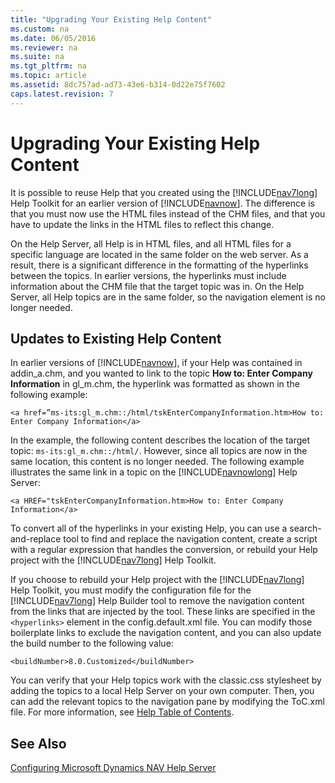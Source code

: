 ```yaml
---
title: "Upgrading Your Existing Help Content"
ms.custom: na
ms.date: 06/05/2016
ms.reviewer: na
ms.suite: na
ms.tgt_pltfrm: na
ms.topic: article
ms.assetid: 8dc757ad-ad73-43e6-b314-0d22e75f7602
caps.latest.revision: 7
---
```

# Upgrading Your Existing Help Content
It is possible to reuse Help that you created using the [!INCLUDE[nav7long](includes/nav7long_md.md)] Help Toolkit for an earlier version of [!INCLUDE[navnow](includes/navnow_md.md)]. The difference is that you must now use the HTML files instead of the CHM files, and that you have to update the links in the HTML files to reflect this change.  
  
 On the Help Server, all Help is in HTML files, and all HTML files for a specific language are located in the same folder on the web server. As a result, there is a significant difference in the formatting of the hyperlinks between the topics. In earlier versions, the hyperlinks must include information about the CHM file that the target topic was in. On the Help Server, all Help topics are in the same folder, so the navigation element is no longer needed.  
  
## Updates to Existing Help Content  
 In earlier versions of [!INCLUDE[navnow](includes/navnow_md.md)], if your Help was contained in addin\_a.chm, and you wanted to link to the topic **How to: Enter Company Information** in gl\_m.chm, the hyperlink was formatted as shown in the following example:  
  
```  
<a href=”ms-its:gl_m.chm::/html/tskEnterCompanyInformation.htm>How to: Enter Company Information</a>  
```  
  
 In the example, the following content describes the location of the target topic: `ms-its:gl_m.chm::/html/`. However, since all topics are now in the same location, this content is no longer needed. The following example illustrates the same link in a topic on the [!INCLUDE[navnowlong](includes/navnowlong_md.md)] Help Server:  
  
```  
<a HREF="tskEnterCompanyInformation.htm>How to: Enter Company Information</a>  
```  
  
 To convert all of the hyperlinks in your existing Help, you can use a search\-and\-replace tool to find and replace the navigation content, create a script with a regular expression that handles the conversion, or rebuild your Help project with the [!INCLUDE[nav7long](includes/nav7long_md.md)] Help Toolkit.  
  
 If you choose to rebuild your Help project with the [!INCLUDE[nav7long](includes/nav7long_md.md)] Help Toolkit, you must modify the configuration file for the [!INCLUDE[nav7long](includes/nav7long_md.md)] Help Builder tool to remove the navigation content from the links that are injected by the tool. These links are specified in the `<hyperlinks>` element in the config.default.xml file. You can modify those boilerplate links to exclude the navigation content, and you can also update the build number to the following value:  
  
```  
<buildNumber>8.0.Customized</buildNumber>  
```  
  
 You can verify that your Help topics work with the classic.css stylesheet by adding the topics to a local Help Server on your own computer. Then, you can add the relevant topics to the navigation pane by modifying the ToC.xml file. For more information, see [Help Table of Contents](Help-Table-of-Contents.md).  
  
## See Also  
 [Configuring Microsoft Dynamics NAV Help Server](Configuring-Microsoft-Dynamics-NAV-Help-Server.md)
